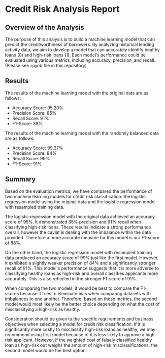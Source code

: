 # Credit Risk Analysis Report
## Overview of the Analysis

The purpose of this analysis is to build a machine learning model that can predict the creditworthiness of borrowers. By analyzing historical lending activity data, we aim to develop a model that can accurately identify healthy loans (0) and high-risk loans (1). Each model's performance could be evaluated using various metrics, including accuracy, precision, and recall. (Please see .ipynb file in this repository)

## Results
The results of the machine learning model with the original data are as follows:

* Accuracy Score: 95.20%
* Precision Score: 85%
* Recall Score: 91%
* F1-Score: 88%

The results of the machine learning model with the randomly balanced data are as follows:

* Accuracy Score: 99.37%
* Precision Score: 84%
* Recall Score: 99%
* F1-Score: 91%

## Summary

Based on the evaluation metrics, we have compared the performance of two machine learning models for credit risk classification: the logistic regression model using the original data and the logistic regression model with resampled training data.

The logistic regression model with the original data achieved an accuracy score of 95%. It demonstrated 85% precision and 91% recall when classifying high-risk loans. These results indicate a strong performance overall, however the caviat is dealing with the imbalance within the data provided. Therefore a more accurate measure for this model is our F1-score of 88%.

On the other hand, the logistic regression model with resampled training data produced an accuracy score of 99% just like the first model. However, it exhibited a slightly weaker precision of 84% and a significantly stronger recall of 91%. This model's performance suggests that it is more adverse to classifying  healthy loans as high-risk and overall classifies applicants more accurately. This is also reflected in the stronger F1-score of 91%.

When comparing the two models, it would be best to compare the F1-scores because it tries to eleminate bias when comparing datasets with imbalances to one another. Therefore, based on these metrics, the second model would most likely be the better choice depending on what the cost of misclassifying a high-risk as healthy.

Consideration should be given to the specific requirements and business objectives when selecting a model for credit risk classification. If it is significantly more costly to misclassify high-risk loans as healthy, we may recommend using first model because of it is less likely to approve a high-risk applicant. However, if the weighted cost of falsely classified healthy loan as high-risk out weighs the amount of high-risk misclassifications, the second model would be the best option.